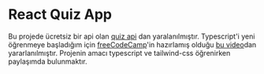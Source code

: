 # React Quiz App

Bu projede  ücretsiz bir api olan [quiz api](https://opentdb.com/api_config.php) dan yaralanılmıştır.
Typescript'i yeni öğrenmeye başladığım için [freeCodeCamp](https://www.freecodecamp.org/)'in hazırlamış olduğu [bu video](https://www.youtube.com/watch?v=F2JCjVSZlG0&t=3603s&ab_channel=freeCodeCamp.org)dan yararlanılmıştır.
Projenin amacı typescript ve tailwind-css öğrenirken paylaşımda bulunmaktır.
